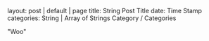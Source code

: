 layout: post | default | page
title:  String Post Title
date:   Time Stamp
categories: String | Array of Strings Category / Categories
<p>"Woo"</p>
